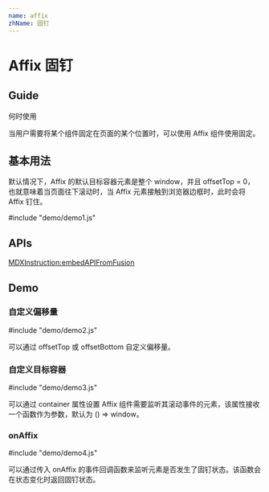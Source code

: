 ```yaml
---
name: affix
zhName: 固钉
---
```


# Affix 固钉

## Guide

何时使用

当用户需要将某个组件固定在页面的某个位置时，可以使用 Affix 组件使用固定。


## 基本用法

默认情况下，Affix 的默认目标容器元素是整个 window，并且 offsetTop = 0， 也就意味着当页面往下滚动时，当 Affix 元素接触到浏览器边框时，此时会将 Affix 钉住。

#include "demo/demo1.js"

## APIs

[MDXInstruction:embedAPIFromFusion](https://github.com/alibaba-fusion/next/blob/master/docs/affix/index.md)


## Demo
 

### 自定义偏移量

#include "demo/demo2.js"

可以通过 offsetTop 或 offsetBottom 自定义偏移量。

### 自定义目标容器

#include "demo/demo3.js"

可以通过 container 属性设置 Affix 组件需要监听其滚动事件的元素，该属性接收一个函数作为参数，默认为 () => window。

### onAffix

#include "demo/demo4.js"

可以通过传入 onAffix 的事件回调函数来监听元素是否发生了固钉状态。该函数会在状态变化时返回固钉状态。

